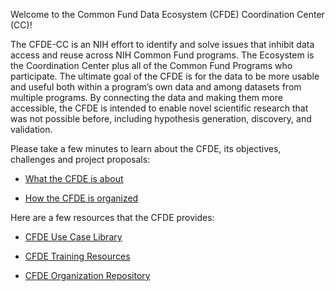 Welcome to the Common Fund Data Ecosystem (CFDE) Coordination Center (CC)!

The CFDE-CC is an NIH effort to identify and solve issues that inhibit data access and reuse across NIH Common Fund programs. The Ecosystem is the Coordination Center plus all of the Common Fund Programs who participate. The ultimate goal of the CFDE is for the data to be more usable and useful both within a program’s own data and among datasets from multiple programs. By connecting the data and making them more accessible, the CFDE is intended to enable novel scientific research that was not possible before, including hypothesis generation, discovery, and validation.

Please take a few minutes to learn about the CFDE, its objectives, challenges and project proposals:

- <a href="https://cfde-welcome-to-cfde.readthedocs-hosted.com/en/master/General_Onboarding/AboutCFDE/" target="_blank">What the CFDE is about</a>

- <a href="https://cfde-welcome-to-cfde.readthedocs-hosted.com/en/master/General_Onboarding/CFDE_Organization/" target="_blank">How the CFDE is organized</a>

Here are a few resources that the CFDE provides:

- <a href="https://cfde-usecases.readthedocs-hosted.com/en/latest/" target="_blank">CFDE Use Case Library</a>

- <a href="https://cfde-training.readthedocs.io/en/latest/" target="_blank">CFDE Training Resources</a>

- <a href="https://github.com/nih-cfde/organization" target="_blank">CFDE Organization Repository</a>
